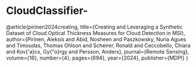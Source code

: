 # CloudClassifier-



@article{pirinen2024creating,
  title={Creating and Leveraging a Synthetic Dataset of Cloud Optical Thickness Measures for Cloud Detection in MSI},
  author={Pirinen, Aleksis and Abid, Nosheen and Paszkowsky, Nuria Agues and Timoudas, Thomas Ohlson and Scheirer, Ronald and Ceccobello, Chiara and Kov{\'a}cs, Gy{\"o}rgy and Persson, Anders},
  journal={Remote Sensing},
  volume={16},
  number={4},
  pages={694},
  year={2024},
  publisher={MDPI}
}